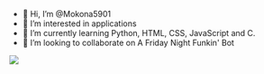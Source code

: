 - 👋 Hi, I’m @Mokona5901
- 👀 I’m interested in applications
- 🌱 I’m currently learning Python, HTML, CSS, JavaScript and C.
- 💞️ I’m looking to collaborate on A Friday Night Funkin' Bot
<img src="https://static.wikia.nocookie.net/logopedia/images/a/a2/FNF_animated_logo.gif/revision/latest/scale-to-width-down/250?cb=20210412015112">

<!---
Mokona5901/Mokona5901 is a ✨ special ✨ repository because its `README.md` (this file) appears on your GitHub profile.
You can click the Preview link to take a look at your changes.
--->
